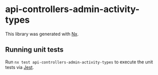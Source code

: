 # api-controllers-admin-activity-types

This library was generated with [Nx](https://nx.dev).

## Running unit tests

Run `nx test api-controllers-admin-activity-types` to execute the unit tests via [Jest](https://jestjs.io).
